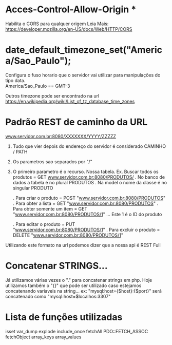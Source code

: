 # Acces-Control-Allow-Origin * 
Habilita o CORS para qualquer origem 
Leia Mais:  https://developer.mozilla.org/en-US/docs/Web/HTTP/CORS




# date_default_timezone_set("America/Sao_Paulo");

Configura o fuso horario que o servidor vai utilizar 
para manipulações do tipo data.  
America/Sao_Paulo == GMT-3

Outros timezone pode ser encontrado na url https://en.wikipedia.org/wiki/List_of_tz_database_time_zones





# Padrão REST de caminho da URL


www.servidor.com.br:8080/XXXXXXX/YYYY/ZZZZZ
1. Tudo que vier depois do endereço do servidor é considerado CAMINHO / PATH
2. Os parametros sao separados por "/"
3. O primeiro parametro é o recurso. Nossa tabela.
   Ex. Buscar todos os produtos = GET www.servidor.com.br:8080/PRODUTOS/
   . No banco de dados a tabela é no plural PRODUTOS
   . Na model o nome da classe é no singular PRODUTO

   . Para criar o produto  = POST "www.servidor.com.br:8080/PRODUTOS"
   . Para obter a lista = GET "www.servidor.com.br:8080/PRODUTOS"
   . Para obter somente um item = GET "www.servidor.com.br:8080/PRODUTOS/1"
      ... Este 1 é o ID do produto

   . Para editar o produto  = PUT "www.servidor.com.br:8080/PRODUTOS/1"
   . Para excluir o produto  = DELETE "www.servidor.com.br:8080/PRODUTOS/1"
 

 Utilizando este formato na url podemos dizer que a nossa api é REST Full



#  Concatenar STRINGS...
Já utilizamos várias vezes o "." para concatenar strings
em php. 
Hoje utilizamos também o "{}" que pode ser utilizado caso
   estejamos concatenando variaveis na string...
   ex: "mysql:host={$host}:{$port}" 
        será concatenado como 
        "mysql:host=$localhos:3307"



# Lista de funções utilizadas

isset
var_dump
explode
include_once
fetchAll
PDO::FETCH_ASSOC
fetchObject
array_keys
array_values
